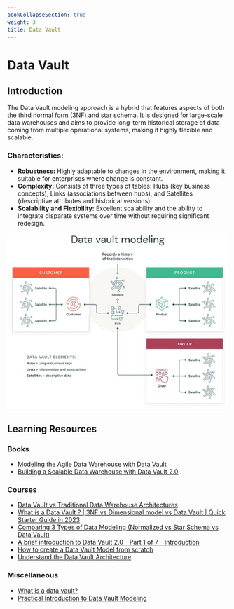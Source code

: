 ```yaml
---
bookCollapseSection: true
weight: 3
title: Data Vault
---
```


# Data Vault

## Introduction

The Data Vault modeling approach is a hybrid that features aspects of both the third normal form (3NF) and star schema. It is designed for large-scale data warehouses and aims to provide long-term historical storage of data coming from multiple operational systems, making it highly flexible and scalable.

### Characteristics:

- **Robustness:** Highly adaptable to changes in the environment, making it suitable for enterprises where change is constant.
- **Complexity:** Consists of three types of tables: Hubs (key business concepts), Links (associations between hubs), and Satellites (descriptive attributes and historical versions).
- **Scalability and Flexibility:** Excellent scalability and the ability to integrate disparate systems over time without requiring significant redesign.

![Data Vault](data-vault-modeling-image.jpg)


## Learning Resources

### Books
- [Modeling the Agile Data Warehouse with Data Vault](https://www.amazon.com/Modeling-Agile-Data-Warehouse-Vault-ebook/dp/B00ITWTCF0)
- [Building a Scalable Data Warehouse with Data Vault 2.0](https://www.oreilly.com/library/view/building-a-scalable/9780128026489/)

### Courses
- [Data Vault vs Traditional Data Warehouse Architectures](https://www.youtube.com/watch?v=D914nNWGP6E)
- [What is a Data Vault ? | 3NF vs Dimensional model vs Data Vault | Quick Starter Guide in 2023](https://www.youtube.com/watch?v=l5UcUEt1IzM)
- [Comparing 3 Types of Data Modeling (Normalized vs Star Schema vs Data Vault) ](https://www.youtube.com/watch?v=qXXNhLv986I)
- [A brief introduction to Data Vault 2.0 - Part 1 of 7 - Introduction](https://www.youtube.com/watch?v=wEhDvjN7f0I&list=PLPz42gh12w04u1VKr4R5Cwbg3EvD1aZdC)
- [How to create a Data Vault Model from scratch](https://www.youtube.com/watch?v=KgW4YVZYpQk)
- [Understand the Data Vault Architecture](https://www.youtube.com/watch?v=O5P8I56NXjc)

### Miscellaneous
- [What is a data vault?](https://www.databricks.com/glossary/data-vault)
- [Practical Introduction to Data Vault Modeling](https://medium.com/@nuhad.shaabani/practical-introduction-to-data-vault-modeling-1c7fdf5b9014)